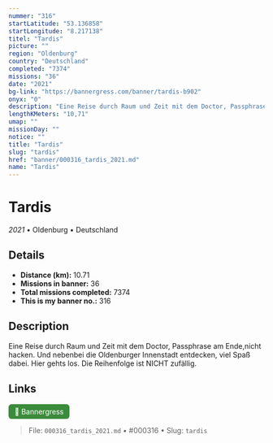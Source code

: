 ```yaml
---
nummer: "316"
startLatitude: "53.136858"
startLongitude: "8.217138"
titel: "Tardis"
picture: ""
region: "Oldenburg"
country: "Deutschland"
completed: "7374"
missions: "36"
date: "2021"
bg-link: "https://bannergress.com/banner/tardis-b902"
onyx: "0"
description: "Eine Reise durch Raum und Zeit mit dem Doctor, Passphrase am Ende,nicht hacken. Und nebenbei die Oldenburger Innenstadt entdecken, viel Spaß dabei. Hier gehts los. Die Reihenfolge ist NICHT zufällig."
lengthKMeters: "10,71"
umap: ""
missionDay: ""
notice: ""
title: "Tardis"
slug: "tardis"
href: "banner/000316_tardis_2021.md"
name: "Tardis"
---
```

# Tardis

*2021* • Oldenburg • Deutschland





## Details
- **Distance (km):** 10.71
- **Missions in banner:** 36
- **Total missions completed:** 7374
- **This is my banner no.:** 316



## Description
Eine Reise durch Raum und Zeit mit dem Doctor, Passphrase am Ende,nicht hacken. Und nebenbei die Oldenburger Innenstadt entdecken, viel Spaß dabei. Hier gehts los. Die Reihenfolge ist NICHT zufällig.



## Links
<a href="https://bannergress.com/banner/tardis-b902" target="_blank" style="display:inline-block;margin-right:8px;padding:6px 12px;background:#3c8b3c;color:#fff;text-decoration:none;border-radius:6px;">🔗 Bannergress</a>



> File: `000316_tardis_2021.md`
> • #000316
> • Slug: `tardis`
